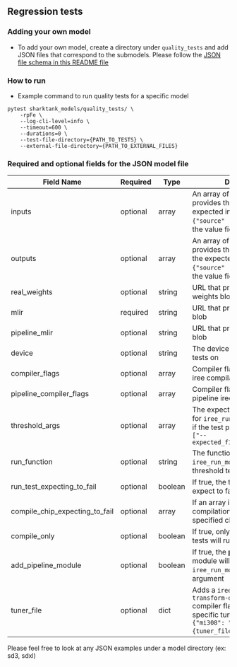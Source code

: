 ## Regression tests

### Adding your own model

- To add your own model, create a directory under `quality_tests` and add JSON files that correspond to the submodels. Please follow the [JSON file schema in this README file](#required-and-optional-fields-for-the-json-model-file)

### How to run

- Example command to run quality tests for a specific model

```
pytest sharktank_models/quality_tests/ \
    -rpFe \
    --log-cli-level=info \
    --timeout=600 \
    --durations=0 \
    --test-file-directory={PATH_TO_TESTS} \
    --external-file-directory={PATH_TO_EXTERNAL_FILES}
```

### Required and optional fields for the JSON model file

| Field Name                     | Required | Type    | Description                                                                                                                                      |
| ------------------------------ | -------- | ------- | ------------------------------------------------------------------------------------------------------------------------------------------------ |
| inputs                         | optional | array   | An array of objects that provides the input blob and the expected input value (ex: `{"source" :"", "value": ""}`, the value field is optional)   |
| outputs                        | optional | array   | An array of objects that provides the output blob and the expected output value (ex: `{"source" :"", "value": ""}`, the value field is optional) |
| real_weights                   | optional | string  | URL that provides the real weights blob                                                                                                          |
| mlir                           | required | string  | URL that provides the MLIR blob                                                                                                                  |
| pipeline_mlir                  | optional | string  | URL that provides the MLIR blob                                                                                                                  |
| device                         | optional | string  | The device to run the threshold tests on                                                                                                         |
| compiler_flags                 | optional | array   | Compiler flag options for the iree compilation                                                                                                   |
| pipeline_compiler_flags        | optional | array   | Compiler flag options for the pipeline iree compilation                                                                                          |
| threshold_args                 | optional | array   | The expected threshold value for `iree_run_module` to indicate if the test passed or not , ex: `["--expected_f16_threshold=1.0f"]`               |
| run_function                   | optional | string  | The function that the `iree_run_module` in the threshold tests                                                                                   |
| run_test_expecting_to_fail     | optional | boolean | If true, the threshold test will expect to fail                                                                                                  |
| compile_chip_expecting_to_fail | optional | array   | If an array is passed in, the compilation tests will fail on the specified chip, ex: `["gfx90a"]`                                                |
| compile_only                   | optional | boolean | If true, only the compilation tests will run                                                                                                     |
| add_pipeline_module            | optional | boolean | If true, the <b>pipeline mlir</b> module will be added to the `iree_run_module` as an argument                                                   |
| tuner_file                     | optional | dict    | Adds a `iree-codegen-transform-dialect-library` compiler flag for a SKU-specific tuner file (ex: `{"mi308": "{tuner_file_name}"}`)            |

Please feel free to look at any JSON examples under a model directory (ex: sd3, sdxl)
